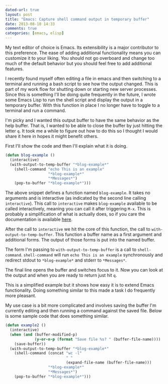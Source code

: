 ```yaml
---
dated-url: true
layout: post
title: "Emacs: Capture shell command output in temporary buffer"
date: 2013-08-10 14:33
comments: true
categories: [emacs, elisp]
---
```


My text editor of choice is Emacs. Its extensibility is a major
contributor to this preference. The ease of adding additional
functionality means you can customize it to your liking. You should
not go overboard and change too much of the default behavior but you
should feel free to add additional features.

I recently found myself often editing a file in emacs and then
switching to a terminal and running a bash script to see how the
output changed. This is part of my work flow for shutting down or
starting new server processes. Since this is something I'll be doing
quite frequently in the future, I wrote some Emacs Lisp to run the
shell script and display the output in a temporary buffer. With this
function in place I no longer have to toggle to a terminal and run a
command.

I'm picky and I wanted this output buffer to have the same behavior as
the help buffer. That is, I wanted to be able to close the buffer by
just hitting the letter `q`. It took me a while to figure out how to
do this so I thought I would share it here in hopes it might benefit others.

First I'll show the code and then I'll explain what it is doing.

```lisp
(defun blog-example ()
  (interactive)
  (with-output-to-temp-buffer "*blog-example*"
    (shell-command "echo This is an example"
                   "*blog-example*"
                   "*Messages*")
    (pop-to-buffer "*blog-example*")))
```

The above snippet defines a function named `blog-example`. It takes no
arguments and is interactive (as indicated by the second line calling
`interactive`). This call to `interactive` makes `blog-example`
available to be called interactively, meaning you can call it after
triggering `M-x`. This is probably a simplification of what is
actually does, so if you care the documentation is available
[here](http://www.gnu.org/software/emacs/manual/html_node/elisp/Using-Interactive.html).

After the call to `interactive` we hit the core of this function, the
call to `with-output-to-temp-buffer`. This function a buffer name as a first argument
and additional forms. The output of those forms is put into the named
buffer.

The form I'm passing to `with-output-to-temp-buffer` is a call to
`shell-command`. `shell-command` will run `echo This is an example`
synchronously and redirect stdout to `*blog-example*` and stderr to
`*Messages*`.

The final line opens the buffer and switches focus to it. Now you can
look at the output and when you are ready to return just hit `q`.

This is a simplified example but it shows how easy it is to extend
Emacs functionality. Doing something similar to this made a task I do
frequently more pleasant.

My use case is a bit more complicated and involves saving the buffer
I'm currently editing and then running a command against the saved
file. Below is some sample code that does something similar.

```lisp
(defun example2 ()
  (interactive)
  (when (and (buffer-modified-p)
             (y-or-n-p (format "Save file %s? " (buffer-file-name))))
    (save-buffer))
  (with-output-to-temp-buffer "*blog-example*"
    (shell-command (concat "wc -l"
                           " "
                           (expand-file-name (buffer-file-name)))
                   "*blog-example*"
                   "*Messages*")
    (pop-to-buffer "*blog-example*")))
```
